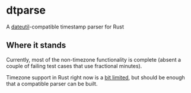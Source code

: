 # dtparse
A [dateutil](https://github.com/dateutil/dateutil)-compatible timestamp parser for Rust

## Where it stands

Currently, most of the non-timezone functionality is complete (absent a couple of failing test cases that use fractional minutes).

Timezone support in Rust right now is a [bit limited](https://github.com/chronotope/chrono-tz), but should be enough that
a compatible parser can be built.
